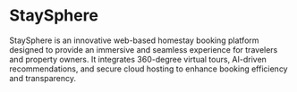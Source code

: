 # StaySphere
StaySphere is an innovative web-based homestay booking platform designed to provide an immersive and seamless experience for travelers and property owners. It integrates 360-degree virtual tours, AI-driven recommendations, and secure cloud hosting to enhance booking efficiency and transparency.
